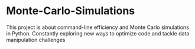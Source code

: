 # Monte-Carlo-Simulations
This project is about command-line efficiency and Monte Carlo simulations in Python. Constantly exploring new ways to optimize code and tackle data manipulation challenges
